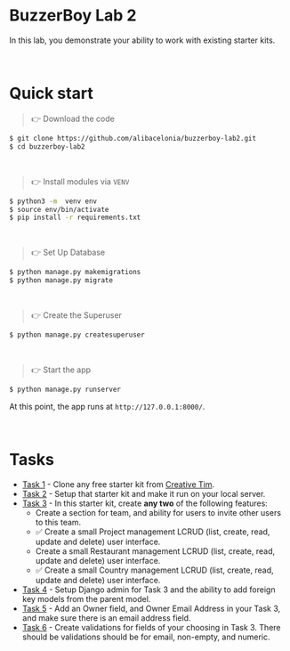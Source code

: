 # BuzzerBoy Lab 2

In this lab, you demonstrate your ability to work with existing starter kits. 

<br>

# Quick start

> 👉 Download the code  

```bash
$ git clone https://github.com/alibacelonia/buzzerboy-lab2.git
$ cd buzzerboy-lab2
```

<br />

> 👉 Install modules via `VENV`  

```bash
$ python3 -m  venv env
$ source env/bin/activate
$ pip install -r requirements.txt
```

<br />

> 👉 Set Up Database

```bash
$ python manage.py makemigrations
$ python manage.py migrate
```

<br />

> 👉 Create the Superuser

```bash
$ python manage.py createsuperuser
```

<br />

> 👉 Start the app

```bash
$ python manage.py runserver
```

At this point, the app runs at `http://127.0.0.1:8000/`. 

<br />

# Tasks

* [Task 1](submission-lab2/Lab2-task1.md) - Clone any free starter kit from [Creative Tim](https://www.creative-tim.com).
* [Task 2](submission-lab2/Lab2-task2.md) - Setup that starter kit and make it run on your local server.
* [Task 3](submission-lab2/Lab2-task3.md) - In this starter kit, create **any two** of the following features:
  * Create a section for team, and ability for users to invite other users to this team. 
  * ✅ Create a small Project management LCRUD (list, create, read, update and delete) user interface.
  * Create a small Restaurant management LCRUD (list, create, read, update and delete) user interface.
  * ✅ Create a small Country management LCRUD (list, create, read, update and delete) user interface.
* [Task 4](submission-lab2/Lab2-task4.md) - Setup Django admin for Task 3 and the ability to add foreign key models from the parent model.
* [Task 5](submission-lab2/Lab2-task5.md) - Add an Owner field, and Owner Email Address in your Task 3, and make sure there is an email address field.
* [Task 6](submission-lab2/Lab2-task6.md) - Create validations for fields of your choosing in Task 3. There should be validations should be for email,
non-empty, and numeric.

